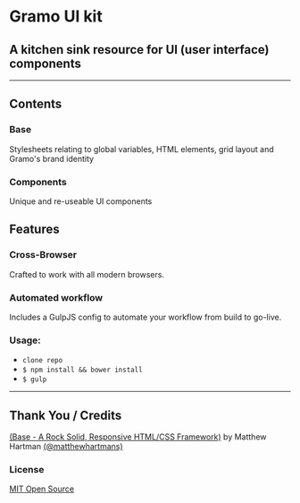 # Gramo UI kit

## A kitchen sink resource for UI (user interface) components

* * *

## Contents

### Base
Stylesheets relating to global variables, HTML elements, grid layout and Gramo's brand identity

### Components
Unique and re-useable UI components

## Features

### Cross-Browser
Crafted to work with all modern browsers.

### Automated workflow
Includes a GulpJS config to automate your workflow from build to go-live.

### Usage:

- `clone repo`
- `$ npm install && bower install`
- `$ gulp`

* * *

## Thank You / Credits
[(Base - A Rock Solid, Responsive HTML/CSS Framework)](http://getbase.org) by Matthew Hartman [(@matthewhartmans)](http://twitter.com/matthewhartmans)

### License
[MIT Open Source](https://opensource.org/licenses/MIT)
